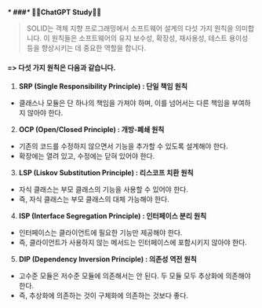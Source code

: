 ***\* ###\** 👨‍💻ChatGPT Study👩‍💻**



> SOLID는 객체 지향 프로그래밍에서 소프트웨어 설계의 다섯 가지 원칙을 의미합니다. 이 원칙들은 소프트웨어의 유지 보수성, 확장성, 재사용성, 테스트 용이성 등을 향상시키는 데 중요한 역할을 합니다.



#### => 다섯 가지 원칙은 다음과 같습니다.

1. **SRP (Single Responsibility Principle) : 단일 책임 원칙**

- 클래스나 모듈은 단 하나의 책임을 가져야 하며, 이를 넘어서는 다른 책임을 부여하지 않아야 한다.



2. **OCP (Open/Closed Principle) : 개방-폐쇄 원칙**

- 기존의 코드를 수정하지 않으면서 기능을 추가할 수 있도록 설계해야 한다.
- 확장에는 열려 있고, 수정에는 닫혀 있어야 한다.



3. **LSP (Liskov Substitution Principle) : 리스코프 치환 원칙**

- 자식 클래스는 부모 클래스의 기능을 사용할 수 있어야 한다.
- 즉, 자식 클래스는 부모 클래스의 대체 가능해야 한다.



4. **ISP (Interface Segregation Principle) : 인터페이스 분리 원칙**

- 인터페이스는 클라이언트에 필요한 기능만 제공해야 한다.
- 즉, 클라이언트가 사용하지 않는 메서드는 인터페이스에 포함시키지 않아야 한다.



5. **DIP (Dependency Inversion Principle) : 의존성 역전 원칙**

- 고수준 모듈은 저수준 모듈에 의존해서는 안 된다. 두 모듈 모두 추상화에 의존해야 한다.
- 즉, 추상화에 의존하는 것이 구체화에 의존하는 것보다 좋다.
